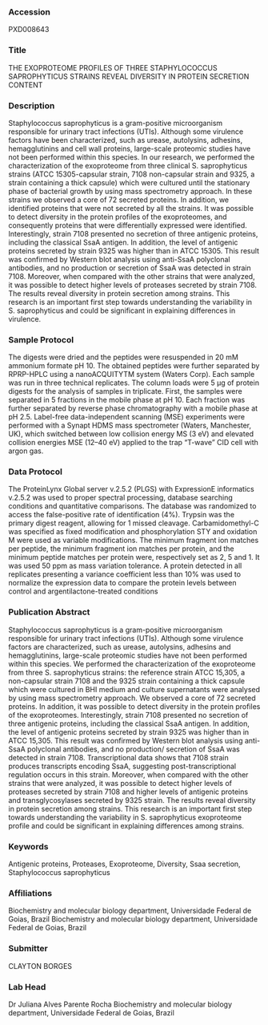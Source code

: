 ### Accession
PXD008643

### Title
THE EXOPROTEOME PROFILES OF THREE STAPHYLOCOCCUS SAPROPHYTICUS STRAINS REVEAL DIVERSITY IN PROTEIN SECRETION CONTENT

### Description
Staphylococcus saprophyticus is a gram-positive microorganism responsible for urinary tract infections (UTIs). Although some virulence factors have been characterized, such as urease, autolysins, adhesins, hemagglutinins and cell wall proteins, large-scale proteomic studies have not been performed within this species. In our research, we performed the characterization of the exoproteome from three clinical S. saprophyticus strains (ATCC 15305-capsular strain, 7108 non-capsular strain and 9325, a strain containing a thick capsule) which were cultured until the stationary phase of bacterial growth by using mass spectrometry approach. In these strains we observed a core of 72 secreted proteins. In addition, we identified proteins that were not secreted by all the strains. It was possible to detect diversity in the protein profiles of the exoproteomes, and consequently proteins that were differentially expressed were identified. Interestingly, strain 7108 presented no secretion of three antigenic proteins, including the classical SsaA antigen. In addition, the level of antigenic proteins secreted by strain 9325 was higher than in ATCC 15305. This result was confirmed by Western blot analysis using anti-SsaA polyclonal antibodies, and no production or secretion of SsaA was detected in strain 7108. Moreover, when compared with the other strains that were analyzed, it was possible to detect higher levels of proteases secreted by strain 7108. The results reveal diversity in protein secretion among strains. This research is an important first step towards understanding the variability in S. saprophyticus and could be significant in explaining differences in virulence.

### Sample Protocol
The digests were dried and the peptides were resuspended in 20 mM ammonium formate pH 10. The obtained peptides were further separated by RPRP-HPLC using a nanoACQUITYTM system (Waters Corp). Each sample was run in three technical replicates. The column loads were 5 µg of protein digests for the analysis of samples in triplicate. First, the samples were separated in 5 fractions in the mobile phase at pH 10. Each fraction was further separated by reverse phase chromatography with a mobile phase at pH 2.5. Label-free data-independent scanning (MSE) experiments were performed with a Synapt HDMS mass spectrometer (Waters, Manchester, UK), which switched between low collision energy MS (3 eV) and elevated collision energies MSE (12–40 eV) applied to the trap “T-wave” CID cell with argon gas.

### Data Protocol
The ProteinLynx Global server v.2.5.2 (PLGS) with ExpressionE informatics v.2.5.2 was used to proper spectral processing, database searching conditions and quantitative comparisons. The database was randomized to access the false-positive rate of identification (4%). Trypsin was the primary digest reagent, allowing for 1 missed cleavage. Carbamidomethyl-C was specified as fixed modification and phosphorylation STY and oxidation M were used as variable modifications. The minimum fragment ion matches per peptide, the minimum fragment ion matches per protein, and the minimum peptide matches per protein were, respectively set as 2, 5 and 1. It was used 50 ppm as mass variation tolerance. A protein detected in all replicates presenting a variance coefficient less than 10% was used to normalize the expression data to compare the protein levels between control and argentilactone-treated conditions

### Publication Abstract
Staphylococcus saprophyticus is a gram-positive microorganism responsible for urinary tract infections (UTIs). Although some virulence factors are characterized, such as urease, autolysins, adhesins and hemagglutinins, large-scale proteomic studies have not been performed within this species. We performed the characterization of the exoproteome from three S. saprophyticus strains: the reference strain ATCC 15,305, a non-capsular strain 7108 and the 9325 strain containing a thick capsule which were cultured in BHI medium and culture supernatants were analysed by using mass spectrometry approach. We observed a core of 72 secreted proteins. In addition, it was possible to detect diversity in the protein profiles of the exoproteomes. Interestingly, strain 7108 presented no secretion of three antigenic proteins, including the classical SsaA antigen. In addition, the level of antigenic proteins secreted by strain 9325 was higher than in ATCC 15,305. This result was confirmed by Western blot analysis using anti-SsaA polyclonal antibodies, and no production/ secretion of SsaA was detected in strain 7108. Transcriptional data shows that 7108 strain produces transcripts encoding SsaA, suggesting post-transcriptional regulation occurs in this strain. Moreover, when compared with the other strains that were analyzed, it was possible to detect higher levels of proteases secreted by strain 7108 and higher levels of antigenic proteins and transglycosylases secreted by 9325 strain. The results reveal diversity in protein secretion among strains. This research is an important first step towards understanding the variability in S. saprophyticus exoproteome profile and could be significant in explaining differences among strains.

### Keywords
Antigenic proteins, Proteases, Exoproteome, Diversity, Ssaa secretion, Staphylococcus saprophyticus

### Affiliations
Biochemistry and molecular biology department, Universidade Federal de Goias, Brazil 
Biochemistry and molecular biology department, Universidade Federal de Goias, Brazil

### Submitter
CLAYTON BORGES

### Lab Head
Dr Juliana Alves Parente Rocha
Biochemistry and molecular biology department, Universidade Federal de Goias, Brazil


